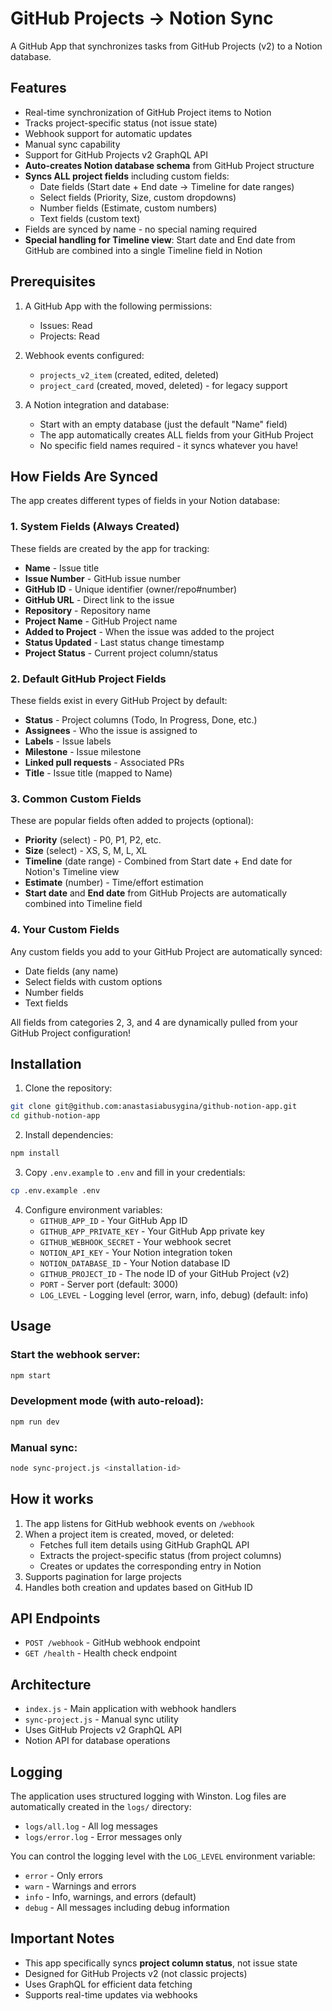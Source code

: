 # GitHub Projects → Notion Sync

A GitHub App that synchronizes tasks from GitHub Projects (v2) to a Notion database.

## Features

- Real-time synchronization of GitHub Project items to Notion
- Tracks project-specific status (not issue state)
- Webhook support for automatic updates
- Manual sync capability
- Support for GitHub Projects v2 GraphQL API
- **Auto-creates Notion database schema** from GitHub Project structure
- **Syncs ALL project fields** including custom fields:
  - Date fields (Start date + End date → Timeline for date ranges)
  - Select fields (Priority, Size, custom dropdowns)
  - Number fields (Estimate, custom numbers)
  - Text fields (custom text)
- Fields are synced by name - no special naming required
- **Special handling for Timeline view**: Start date and End date from GitHub are combined into a single Timeline field in Notion

## Prerequisites

1. A GitHub App with the following permissions:
   - Issues: Read
   - Projects: Read
   
2. Webhook events configured:
   - `projects_v2_item` (created, edited, deleted)
   - `project_card` (created, moved, deleted) - for legacy support

3. A Notion integration and database:
   - Start with an empty database (just the default "Name" field)
   - The app automatically creates ALL fields from your GitHub Project
   - No specific field names required - it syncs whatever you have!

## How Fields Are Synced

The app creates different types of fields in your Notion database:

### 1. System Fields (Always Created)
These fields are created by the app for tracking:
- **Name** - Issue title
- **Issue Number** - GitHub issue number
- **GitHub ID** - Unique identifier (owner/repo#number)
- **GitHub URL** - Direct link to the issue
- **Repository** - Repository name
- **Project Name** - GitHub Project name
- **Added to Project** - When the issue was added to the project
- **Status Updated** - Last status change timestamp
- **Project Status** - Current project column/status

### 2. Default GitHub Project Fields
These fields exist in every GitHub Project by default:
- **Status** - Project columns (Todo, In Progress, Done, etc.)
- **Assignees** - Who the issue is assigned to
- **Labels** - Issue labels
- **Milestone** - Issue milestone
- **Linked pull requests** - Associated PRs
- **Title** - Issue title (mapped to Name)

### 3. Common Custom Fields
These are popular fields often added to projects (optional):
- **Priority** (select) - P0, P1, P2, etc.
- **Size** (select) - XS, S, M, L, XL
- **Timeline** (date range) - Combined from Start date + End date for Notion's Timeline view
- **Estimate** (number) - Time/effort estimation
- **Start date** and **End date** from GitHub Projects are automatically combined into Timeline field

### 4. Your Custom Fields
Any custom fields you add to your GitHub Project are automatically synced:
- Date fields (any name)
- Select fields with custom options
- Number fields
- Text fields

All fields from categories 2, 3, and 4 are dynamically pulled from your GitHub Project configuration!

## Installation

1. Clone the repository:
```bash
git clone git@github.com:anastasiabusygina/github-notion-app.git
cd github-notion-app
```

2. Install dependencies:
```bash
npm install
```

3. Copy `.env.example` to `.env` and fill in your credentials:
```bash
cp .env.example .env
```

4. Configure environment variables:
   - `GITHUB_APP_ID` - Your GitHub App ID
   - `GITHUB_APP_PRIVATE_KEY` - Your GitHub App private key
   - `GITHUB_WEBHOOK_SECRET` - Your webhook secret
   - `NOTION_API_KEY` - Your Notion integration token
   - `NOTION_DATABASE_ID` - Your Notion database ID
   - `GITHUB_PROJECT_ID` - The node ID of your GitHub Project (v2)
   - `PORT` - Server port (default: 3000)
   - `LOG_LEVEL` - Logging level (error, warn, info, debug) (default: info)

## Usage

### Start the webhook server:
```bash
npm start
```

### Development mode (with auto-reload):
```bash
npm run dev
```

### Manual sync:
```bash
node sync-project.js <installation-id>
```

## How it works

1. The app listens for GitHub webhook events on `/webhook`
2. When a project item is created, moved, or deleted:
   - Fetches full item details using GitHub GraphQL API
   - Extracts the project-specific status (from project columns)
   - Creates or updates the corresponding entry in Notion
3. Supports pagination for large projects
4. Handles both creation and updates based on GitHub ID

## API Endpoints

- `POST /webhook` - GitHub webhook endpoint
- `GET /health` - Health check endpoint

## Architecture

- `index.js` - Main application with webhook handlers
- `sync-project.js` - Manual sync utility
- Uses GitHub Projects v2 GraphQL API
- Notion API for database operations

## Logging

The application uses structured logging with Winston. Log files are automatically created in the `logs/` directory:

- `logs/all.log` - All log messages
- `logs/error.log` - Error messages only

You can control the logging level with the `LOG_LEVEL` environment variable:
- `error` - Only errors
- `warn` - Warnings and errors
- `info` - Info, warnings, and errors (default)
- `debug` - All messages including debug information

## Important Notes

- This app specifically syncs **project column status**, not issue state
- Designed for GitHub Projects v2 (not classic projects)
- Uses GraphQL for efficient data fetching
- Supports real-time updates via webhooks
